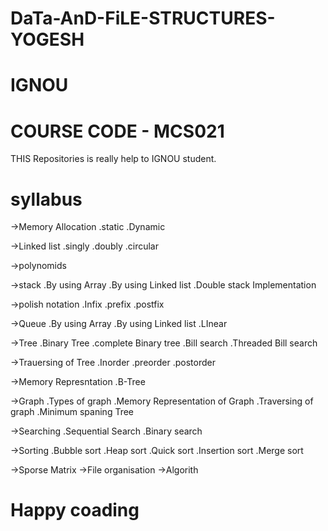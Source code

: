 # DaTa-AnD-FiLE-STRUCTURES-YOGESH
# IGNOU
# COURSE CODE - MCS021
THIS Repositories is really help to IGNOU student.

# syllabus

->Memory Allocation 
.static 
.Dynamic

->Linked list
.singly
.doubly
.circular

->polynomids

->stack 
.By using Array
.By using Linked list
.Double stack Implementation

->polish notation
.Infix
.prefix
.postfix

->Queue
.By using Array
.By using Linked list
.LInear

->Tree
.Binary Tree
.complete Binary tree
.Bill search
.Threaded Bill search

->Trauersing of Tree
.Inorder
.preorder
.postorder

->Memory Represntation
.B-Tree

->Graph
.Types of graph
.Memory Representation of Graph
.Traversing of graph
.Minimum spaning Tree

->Searching
.Sequential Search
.Binary search

->Sorting
.Bubble sort
.Heap sort
.Quick sort
.Insertion sort
.Merge sort


->Sporse Matrix
->File organisation
->Algorith


# Happy coading
